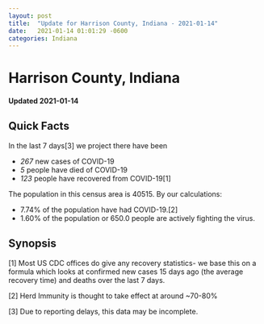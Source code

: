 ```yaml
---
layout: post
title:  "Update for Harrison County, Indiana - 2021-01-14"
date:   2021-01-14 01:01:29 -0600
categories: Indiana
---
```


# Harrison County, Indiana
#### Updated 2021-01-14

## Quick Facts

In the last 7 days[3] we project there have been
- *267* new cases of COVID-19
- *5* people have died of COVID-19
- *123* people have recovered from COVID-19[1]

The population in this census area is 40515. By our calculations:
- 7.74% of the population have had COVID-19.[2]
- 1.60% of the population or 650.0 people are actively fighting the virus.

## Synopsis




[1] Most US CDC offices do give any recovery statistics- we base this on a formula which looks at confirmed new cases
15 days ago (the average recovery time) and deaths over the last 7 days.

[2] Herd Immunity is thought to take effect at around ~70-80%

[3] Due to reporting delays, this data may be incomplete.
 
    
